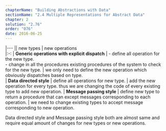 ```yaml
---
chapterName: "Building Abstractions with Data"
sectionName: "2.4 Multiple Representations for Abstract Data"
chapter: 2
solution: "2.76"
order: "076"
date: 2016-06-25
---
```


|---
|| new types | new operations  
|:-:
| **Generic operations with explicit dispatch** | - define all operation for the new type. <br/> - change in all the procedures existing procedures of the system to check for the new type.  | we only need to define the new operation which obviously dispatches based on type.  
| **Data directed style** | define all operations for new type. | add the new operation for every type. thus we are changing the code of every existing type to add new operation. 
| **Message passing style** | define new type to return a procedure that can except messages corresponding to each operation. | we need to change existing types to accept message corresponding to new operation.


Data directed style and Message passing style both are almost same and require equal amount of changes for new types or new operations.

